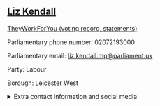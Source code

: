 ## <a href="https://members.parliament.uk/member/4026/contact">Liz Kendall</a>

<a href="https://www.theyworkforyou.com/mp/24816/liz_kendall/leicester_west">TheyWorkForYou (voting record, statements)</a> 

Parliamentary phone number: 02072193000 

Parliamentary email: liz.kendall.mp@parliament.uk 

Party: Labour 

Borough: Leicester West 

<details><summary>Extra contact information and social media</summary> 
<li>Website: http://www.lizkendall.org</li>
<li>Twitter: https://twitter.com/leicesterliz</li>
<li>Constituency office phone number: 01162044980</li>
<li>Constituency office email:</li>
<li>Facebook:</li>
<li>Instagram:</li>
<li>Youtube:</li>
<li>Linkedin:</li>
<li>Government department phone number:</li>
<li>Government department email:</li>
<li>Threads:</li>
<li>Party office phone number:</li>
<li>Party office email:</li>
<li>Tiktok:</li>
</details>